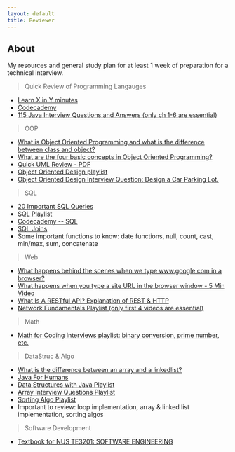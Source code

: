 ```yaml
---
layout: default
title: Reviewer
---
```


<h2>About</h2>

<p align="justify">My resources and general study plan for at least 1 week of preparation for a technical interview.</p>

> Quick Review of Programming Langauges

- [Learn X in Y minutes](https://learnxinyminutes.com)
- [Codecademy](https://www.codecademy.com/)
- [115 Java Interview Questions and Answers (only ch 1-6 are essential)](https://snowdream.github.io/115-Java-Interview-Questions-and-Answers/115-Java-Interview-Questions-and-Answers/en/index.html)

> OOP

- [What is Object Oriented Programming and what is the difference between class and object?](https://www.upwork.com/hiring/development/object-oriented-programming/)
- [What are the four basic concepts in Object Oriented Programming?](https://www.edureka.co/blog/object-oriented-programming)
- [Quick UML Review - PDF](http://www.nyu.edu/classes/jcf/g22.2440-001_sp08/slides/session7/g22_2440_001_c73.pdf)
- [Object Oriented Design playlist](https://www.youtube.com/playlist?list=PLGLfVvz_LVvS5P7khyR4xDp7T9lCk9PgE)
- [Object Oriented Design Interview Question: Design a Car Parking Lot.](https://www.youtube.com/watch?v=2vtT6TBnOAM)

> SQL

- [20 Important SQL Queries](https://bytescout.com/blog/20-important-sql-queries.html)
- [SQL Playlist](https://www.youtube.com/playlist?list=PLk1kxccoEnNEtwGZW-3KAcAlhI_Guwh8x)
- [Codecademy -- SQL](https://www.codecademy.com/learn/learn-sql)
- [SQL Joins](https://www.youtube.com/watch?v=KTvYHEntvn8)
- Some important functions to know: date functions, null, count, cast, min/max, sum, concatenate

> Web

- [What happens behind the scenes when we type www.google.com in a browser?](https://github.com/vasanthk/how-web-works)
- [What happens when you type a site URL in the browser window - 5 Min Video](https://www.youtube.com/watch?v=5mKbcAvlH0I)
- [What Is A RESTful API? Explanation of REST & HTTP](https://www.youtube.com/watch?v=Q-BpqyOT3a8)
- [Network Fundamentals Playlist (only first 4 videos are essential)](https://www.youtube.com/playlist?list=PLIoX3-mcY80giUxyJqOCgYDJMt3LVRDNm)

> Math

- [Math for Coding Interviews playlist: binary conversion, prime number, etc.](https://www.youtube.com/playlist?list=PL2_aWCzGMAwLL-mEB4ef20f3iqWMGWa25)

> DataStruc & Algo

- [What is the difference between an array and a linkedlist?](https://techdifferences.com/difference-between-array-and-linked-list.html)
- [Java For Humans](https://medium.com/modernnerd-code/java-for-humans-table-of-contents-457306e6bc1c)
- [Data Structures with Java Playlist](https://www.youtube.com/playlist?list=PLsyeobzWxl7oRKwDi7wjrANsbhTX0IK0J)
- [Array Interview Questions Playlist](https://www.youtube.com/playlist?list=PLqM7alHXFySEQDk2MDfbwEdjd2svVJH9p)
- [Sorting Algo Playlist](https://www.youtube.com/playlist?list=PLqM7alHXFySHrGIxeBOo4-mKO4H8j2knW)
- Important to review: loop implementation, array & linked list implementation, sorting algos

> Software Development

- [Textbook for NUS TE3201: SOFTWARE ENGINEERING](https://nus-te3201.github.io/website/book-adapted/index.html)
